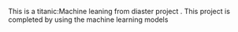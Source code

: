 This is a titanic:Machine leaning from diaster project . This project is completed by using the machine learning models
